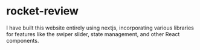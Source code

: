 # rocket-review
I have built this website entirely using nextjs, incorporating various libraries for features like the swiper slider, state management, and other React components.

